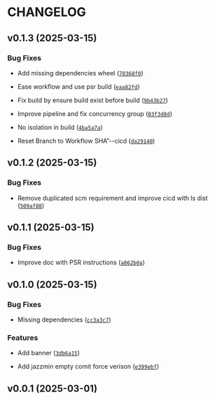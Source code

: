 # CHANGELOG


## v0.1.3 (2025-03-15)

### Bug Fixes

- Add missing dependencies wheel
  ([`78368f0`](https://github.com/yaninsanity/django-user-starter/commit/78368f0eee1cec79f452ac22f3f072a2b2079418))

- Ease workflow and use psr build
  ([`eaa82fd`](https://github.com/yaninsanity/django-user-starter/commit/eaa82fd42544042052887c0cdf4a897d29901005))

- Fix build by ensure build exist before build
  ([`9b43b27`](https://github.com/yaninsanity/django-user-starter/commit/9b43b278b92cc3406c48d9e83d33460abd63f822))

- Improve pipeline and fix concurrency group
  ([`03f3d8d`](https://github.com/yaninsanity/django-user-starter/commit/03f3d8db2b2f958d891193ee39bc8ccacd03e2de))

- No isolation in build
  ([`4ba5a7a`](https://github.com/yaninsanity/django-user-starter/commit/4ba5a7ab4e4d1e1c80b360467c2088c7433524b6))

- Reset Branch to Workflow SHA”--cicd
  ([`da29140`](https://github.com/yaninsanity/django-user-starter/commit/da29140a20ae8d74bdd180b453d0544447854aa8))


## v0.1.2 (2025-03-15)

### Bug Fixes

- Remove duplicated scm requirement and improve cicd with ls dist
  ([`509af88`](https://github.com/yaninsanity/django-user-starter/commit/509af888323f71af09175208cc7335b720588143))


## v0.1.1 (2025-03-15)

### Bug Fixes

- Improve doc with PSR instructions
  ([`a862b0a`](https://github.com/yaninsanity/django-user-starter/commit/a862b0a5da876eb31900f8b1c4778cf8b6b17d46))


## v0.1.0 (2025-03-15)

### Bug Fixes

- Missing dependencies
  ([`cc3a3c7`](https://github.com/yaninsanity/django-user-starter/commit/cc3a3c7b7189d8371dc331c2174b3fb4a0e18ad1))

### Features

- Add banner
  ([`3db6a15`](https://github.com/yaninsanity/django-user-starter/commit/3db6a15210123776a0fb5b31bef7d2b4b0ccf40b))

- Add jazzmin empty comit force verison
  ([`e399ebf`](https://github.com/yaninsanity/django-user-starter/commit/e399ebf5afa33f31240cfd43a2ce3355a41d6c6f))


## v0.0.1 (2025-03-01)
